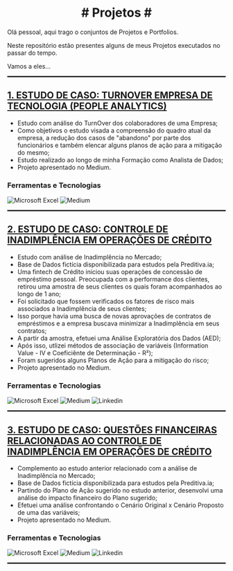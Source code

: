 <h1 align="center"> # Projetos # </h1>

 Olá pessoal, aqui trago o conjuntos de Projetos e Portfolios.

Neste repositório estão presentes alguns de meus Projetos executados no passar do tempo.

Vamos a eles...

<hr style="border:1px solid #333333"> </hr>

## [**1. ESTUDO DE CASO: TURNOVER EMPRESA DE TECNOLOGIA (PEOPLE ANALYTICS)**](https://medium.com/@dealbarello/estudo-de-caso-turnover-empresa-de-tecnologia-people-analytics-c1872d786779)
 - Estudo com análise do TurnOver dos colaboradores de uma Empresa;
 - Como objetivos o estudo visada a compreensão do quadro atual da empresa, a redução dos casos de "abandono" por parte dos funcionários e também elencar alguns planos de ação para a mitigação do mesmo;
 - Estudo realizado ao longo de minha Formação como Analista de Dados;
 - Projeto apresentado no Medium.
### Ferramentas e Tecnologias
![Microsoft Excel](https://img.shields.io/badge/-Microsoft_Excel-217346?logo=microsoftexcel&logoColor=white&style=plastic)
![Medium](https://img.shields.io/badge/-Medium-000000?logo=medium&logoColor=white&style=plastic)

<hr style="border:1px solid #333333"> </hr>

## [**2. ESTUDO DE CASO: CONTROLE DE INADIMPLÊNCIA EM OPERAÇÕES DE CRÉDITO**](https://medium.com/@dealbarello/estudo-de-caso-controle-de-inadimpl%C3%AAncia-em-opera%C3%A7%C3%B5es-de-cr%C3%A9dito-7495d04e4c80)
 - Estudo com análise de Inadimplência no Mercado;
 - Base de Dados fictícia disponibilizada para estudos pela Preditiva.ia;
 - Uma fintech de Crédito iniciou suas operações de concessão de empréstimo pessoal. Preocupada com a performance dos clientes, retirou uma amostra de seus clientes os quais foram acompanhados ao longo de 1 ano;
 - Foi solicitado que fossem verificados os fatores de risco mais associados a Inadimplência de seus clientes;
 - Isso porque havia uma busca de novas aprovações de contratos de empréstimos e a empresa buscava minimizar a Inadimplência em seus contratos;
 - A partir da amostra, efetuei uma Análise Exploratória dos Dados (AED);
 - Após isso, utlizei métodos de associação de variáveis (Information Value - IV e Coeficiênte de Determinação - R²);
 - Foram sugeridos alguns Planos de Ação para a mitigação do risco;
 - Projeto apresentado no Medium.
### Ferramentas e Tecnologias
![Microsoft Excel](https://img.shields.io/badge/-Microsoft_Excel-217346?logo=microsoftexcel&logoColor=white&style=plastic)
![Medium](https://img.shields.io/badge/-Medium-000000?logo=medium&logoColor=white&style=plastic)
![Linkedin](https://img.shields.io/badge/-Linkedin-0A66C2?logo=linkedin&logoColor=white&style=plastic)

<hr style="border:1px solid #333333"> </hr>

## [**3. ESTUDO DE CASO: QUESTÕES FINANCEIRAS RELACIONADAS AO CONTROLE DE INADIMPLÊNCIA EM OPERAÇÕES DE CRÉDITO**](https://medium.com/@dealbarello/estudo-de-caso-quest%C3%B5es-financeiras-relacionadas-ao-controle-de-inadimpl%C3%AAncia-em-opera%C3%A7%C3%B5es-de-22ee3e239932)
 - Complemento ao estudo anterior relacionado com a análise de Inadimplência no Mercado;
 - Base de Dados fictícia disponibilizada para estudos pela Preditiva.ia;
 - Partindo do Plano de Ação sugerido no estudo anterior, desenvolvi uma análise do impacto financeiro do Plano sugerido;
 - Efetuei uma análise confrontando o Cenário Original x Cenário Proposto de uma das variáveis;
 - Projeto apresentado no Medium.
### Ferramentas e Tecnologias
![Microsoft Excel](https://img.shields.io/badge/-Microsoft_Excel-217346?logo=microsoftexcel&logoColor=white&style=plastic)
![Medium](https://img.shields.io/badge/-Medium-000000?logo=medium&logoColor=white&style=plastic)
![Linkedin](https://img.shields.io/badge/-Linkedin-0A66C2?logo=linkedin&logoColor=white&style=plastic)

<hr style="border:1px solid #333333"> </hr>
